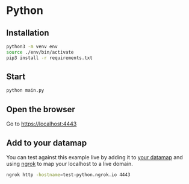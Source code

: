 # Python

## Installation

```sh
python3 -m venv env
source ./env/bin/activate
pip3 install -r requirements.txt
```

## Start

```sh
python main.py
```

## Open the browser

Go to [https://localhost:4443](https://localhost:4443)

## Add to your datamap

You can test against this example live by adding it to [your datamap](https://app.transcend.io/data-map/silos?integrationName=server) and using [ngrok](https://ngrok.com/) to map your localhost to a live domain.

```sh
ngrok http -hostname=test-python.ngrok.io 4443
```

